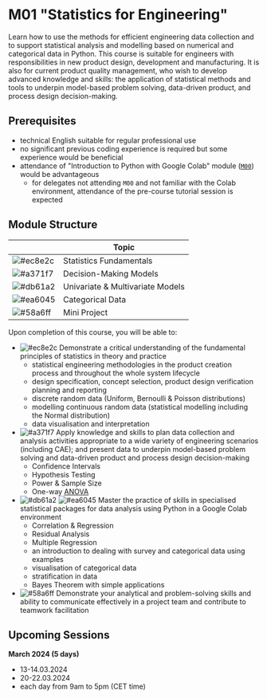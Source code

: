 # M01 "Statistics for Engineering"

Learn how to use the methods for efficient engineering data collection and to support statistical analysis and modelling based on numerical and categorical data in Python. This course is suitable for engineers with responsibilities in new product design, development and manufacturing. It is also for current product quality management, who wish to develop advanced knowledge and skills: the application of statistical methods and tools to underpin model-based problem solving, data-driven product, and process design decision-making.



## Prerequisites

- technical English suitable for regular professional use
- no significant previous coding experience is required but some experience would be beneficial
- attendance of "Introduction to Python with Google Colab" module ([`M00`][1]) would be advantageous
    - for delegates not attending `M00` and not familiar with the Colab environment, attendance of the pre-course tutorial session is expected



## Module Structure

|                                                        | Topic                            |
| ------------------------------------------------------ | -------------------------------- |
| ![#ec8e2c](https://placehold.co/5x5/ec8e2c/ec8e2c.png) | Statistics Fundamentals          |
| ![#a371f7](https://placehold.co/5x5/a371f7/a371f7.png) | Decision-Making Models           |
| ![#db61a2](https://placehold.co/5x5/db61a2/db61a2.png) | Univariate & Multivariate Models |
| ![#ea6045](https://placehold.co/5x5/ea6045/ea6045.png) | Categorical Data                 |
| ![#58a6ff](https://placehold.co/5x5/58a6ff/58a6ff.png) | Mini Project                     |

Upon completion of this course, you will be able to:
- ![#ec8e2c](https://placehold.co/5x5/ec8e2c/ec8e2c.png) Demonstrate a critical understanding of the fundamental principles of statistics in theory and practice
    - statistical engineering methodologies in the product creation process and throughout the whole system lifecycle
    - design specification, concept selection, product design verification planning and reporting
    - discrete random data (Uniform, Bernoulli & Poisson distributions)
    - modelling continuous random data (statistical modelling including the Normal distribution)
    - data visualisation and interpretation
- ![#a371f7](https://placehold.co/5x5/a371f7/a371f7.png) Apply knowledge and skills to plan data collection and analysis activities appropriate to a wide variety of engineering scenarios (including CAE); and present data to underpin model-based problem solving and data-driven product and process design decision-making
    - Confidence Intervals
    - Hypothesis Testing
    - Power & Sample Size
    - One-way [ANOVA][2]
- ![#db61a2](https://placehold.co/5x5/db61a2/db61a2.png) ![#ea6045](https://placehold.co/5x5/ea6045/ea6045.png) Master the practice of skills in specialised statistical packages for data analysis using Python in a Google Colab environment
    - Correlation & Regression
    - Residual Analysis
    - Multiple Regression
    - an introduction to dealing with survey and categorical data using examples
    - visualisation of categorical data
    - stratification in data
    - Bayes Theorem with simple applications
- ![#58a6ff](https://placehold.co/5x5/58a6ff/58a6ff.png) Demonstrate your analytical and problem-solving skills and ability to communicate effectively in a project team and contribute to teamwork facilitation



## Upcoming Sessions

**March 2024 (5 days)**
<!--![Renault](https://img.shields.io/static/v1?label=venue&labelColor=white&message=Renault&color=black)-->
- 13-14.03.2024
- 20-22.03.2024
- each day from 9am to 5pm (CET time)



<!-- LINKS -->
[1]: https://github.com/ub-safi/m00-intro-to-python-with-colab 'About M0'
[2]: https://en.wikipedia.org/wiki/Analysis_of_variance 'Wikipedia: Analysis of variance'
[3]: ... '...'
[4]: ... '...'
[5]: ... '...'
[6]: ... '...'
[7]: ... '...'
[8]: ... '...'
[9]: ... '...'
[10]: ... '...'
